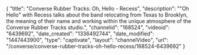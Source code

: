{
    "title": "Converse Rubber Tracks: Oh, Hello - Recess",
    "description": "\"Oh Hello\" with Recess talks about the band relocating from Texas to Brooklyn, the meaning of their name and working within the unique atmosphere of the Converse Rubber Tracks studio.",
    "channelid": "168524",
    "videoid": "6439692",
    "date_created": "1336492744",
    "date_modified": "1447443900",
    "type": "captivate",
    "layout": "channelVideo",
    "url": "\/converse\/converse-rubber-tracks-oh-hello-recess\/168524-6439692"
}
